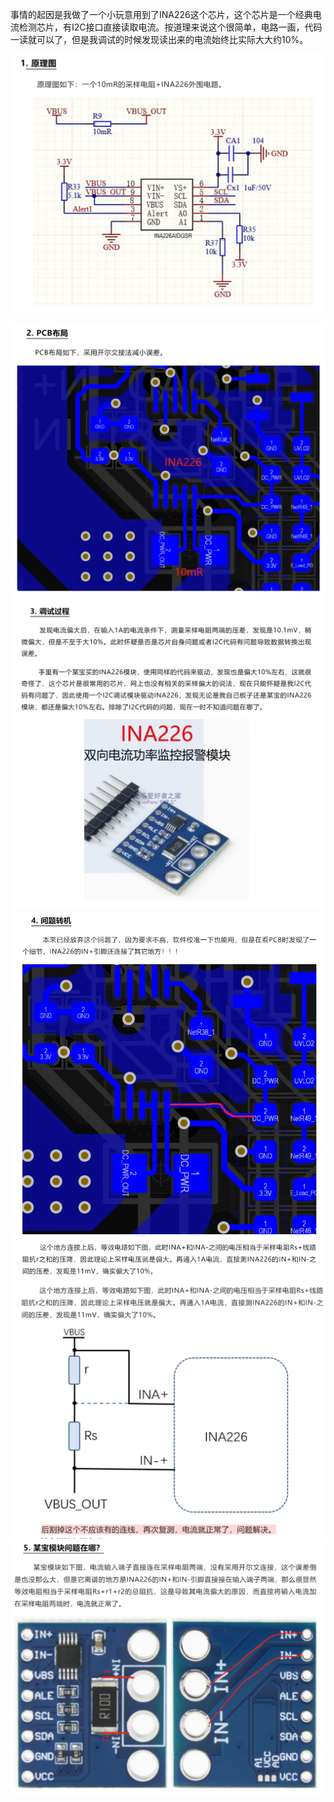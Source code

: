 
事情的起因是我做了一个小玩意用到了INA226这个芯片，这个芯片是一个经典电流检测芯片，有I2C接口直接读取电流。按道理来说这个很简单，电路一画，代码一读就可以了，但是我调试的时候发现读出来的电流始终比实际大大约10%。

![](https://raw.githubusercontent.com/LeroyK111/pictureBed/master/20250407105702.png)

![](https://raw.githubusercontent.com/LeroyK111/pictureBed/master/20250407105712.png)
![](https://raw.githubusercontent.com/LeroyK111/pictureBed/master/20250407105730.png)
![](https://raw.githubusercontent.com/LeroyK111/pictureBed/master/20250407105749.png)
![](https://raw.githubusercontent.com/LeroyK111/pictureBed/master/20250407105829.png)
![](https://raw.githubusercontent.com/LeroyK111/pictureBed/master/20250407105904.png)








